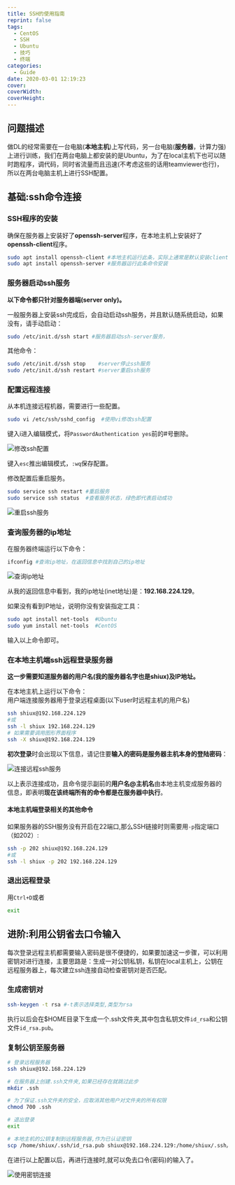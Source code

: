 ```yaml
---
title: SSH的使用指南
reprint: false
tags:
  - CentOS
  - SSH
  - Ubuntu
  - 技巧
  - 终端
categories:
  - Guide
date: 2020-03-01 12:19:23
cover:
coverWidth:
coverHeight:
---
```


## 问题描述

做DL的经常需要在一台电脑(**本地主机**)上写代码，另一台电脑(**服务器**，计算力强)上进行训练，我们在两台电脑上都安装的是Ubuntu，为了在local主机下也可以随时跑程序，调代码，同时省流量而且迅速(不考虑这些的话用teamviewer也行)，所以在两台电脑主机上进行SSH配置。

## 基础:ssh命令连接

### SSH程序的安装

确保在服务器上安装好了**openssh-server**程序，在本地主机上安装好了**openssh-client**程序。

```bash
sudo apt install openssh-client #本地主机运行此条，实际上通常是默认安装client端程序的
sudo apt install openssh-server #服务器运行此条命令安装
```

### 服务器启动ssh服务

**以下命令都只针对服务器端(server only)。**

一般服务器上安装ssh完成后，会自动启动ssh服务，并且默认随系统启动，如果没有，请手动启动：

```bash
sudo /etc/init.d/ssh start #服务器启动ssh-server服务，
```

其他命令：

```bash
sudo /etc/init.d/ssh stop    #server停止ssh服务
sudo /etc/init.d/ssh restart #server重启ssh服务
```

### 配置远程连接

从本机连接远程机器，需要进行一些配置。

```bash
sudo vi /etc/ssh/sshd_config  #使用vi修改ssh配置
```

键入i进入编辑模式，将`PasswordAuthentication yes`前的#号删除。

![修改ssh配置](https://s2.loli.net/2023/06/30/SZHuns6IeEYtdG9.png)

键入`esc`推出编辑模式，`:wq`保存配置。

修改配置后重启服务。

```bash
sudo service ssh restart #重启服务
sudo service ssh status  #查看服务状态，绿色即代表启动成功
```

![重启ssh服务](https://s2.loli.net/2023/06/30/hLqp4B7vsl2Xm8t.png)

### 查询服务器的ip地址

在服务器终端运行以下命令：

```bash
ifconfig #查询ip地址，在返回信息中找到自己的ip地址
```

![查询ip地址](https://s2.loli.net/2023/06/30/unAiQV871I5c4vW.png)

从我的返回信息中看到，我的ip地址(inet地址)是：**192.168.224.129**。

如果没有看到IP地址，说明你没有安装指定工具：

```bash
sudo apt install net-tools  #Ubuntu
sudo yum install net-tools  #CentOS
```

输入以上命令即可。

### 在本地主机端ssh远程登录服务器

**这一步需要知道服务器的用户名(我的服务器名字也是shiux)及IP地址。**

在本地主机上运行以下命令：  
用户端连接服务器用于登录远程桌面(以下user时远程主机的用户名)

```bash
ssh shiux@192.168.224.129
#或
ssh -l shiux 192.168.224.129
# 如果需要调用图形界面程序
ssh -X shiux@192.168.224.129
```

**初次登录**时会出现以下信息，请记住要**输入的密码是服务器主机本身的登陆密码**：

![连接远程ssh服务](https://s2.loli.net/2023/06/30/MsT3wl4ut65Rvxh.png)

以上表示连接成功，且命令提示副前的**用户名@主机名**由本地主机变成服务器的信息，即表明**现在该终端所有的命令都是在服务器中执行**。

#### 本地主机端登录相关的其他命令

如果服务器的SSH服务没有开启在22端口,那么SSH链接时则需要用`-p`指定端口（如202）:

```bash
ssh -p 202 shiux@192.168.224.129
#或
ssh -l shiux -p 202 192.168.224.129
```

### 退出远程登录

用`Ctrl+D`或者

```bash
exit
```

## 进阶:利用公钥省去口令输入

每次登录远程主机都需要输入密码是很不便捷的，如果要加速这一步骤，可以利用密钥对进行连接，主要思路是：生成一对公钥私钥，私钥在local主机上，公钥在远程服务器上，每次建立ssh连接自动检查密钥对是否匹配。

### 生成密钥对

```bash
ssh-keygen -t rsa #-t表示选择类型,类型为rsa
```

执行以后会在$HOME目录下生成一个.ssh文件夹,其中包含私钥文件`id_rsa`和公钥文件`id_rsa.pub`。

### 复制公钥至服务器

```bash
# 登录远程服务器
ssh shiux@192.168.224.129

# 在服务器上创建.ssh文件夹,如果已经存在就跳过此步
mkdir .ssh 

# 为了保证.ssh文件夹的安全，应取消其他用户对文件夹的所有权限
chmod 700 .ssh

# 退出登录
exit

# 本地主机的公钥复制到远程服务器,作为已认证密钥
scp /home/shiux/.ssh/id_rsa.pub shiux@192.168.224.129:/home/shiux/.ssh/authorized_keys
```

在进行以上配置以后，再进行连接时,就可以免去口令(密码)的输入了。

![使用密钥连接](https://s2.loli.net/2023/06/30/rILoc7knmfBsGWK.png)
